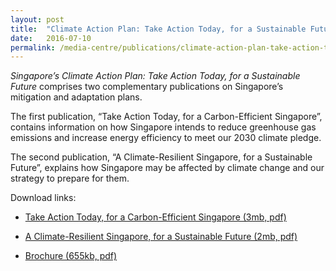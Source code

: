 ```yaml
---
layout: post
title:  "Climate Action Plan: Take Action Today, for a Sustainable Future"
date:   2016-07-10
permalink: /media-centre/publications/climate-action-plan-take-action-today-for-a-sustainable-future
---
```



_Singapore’s Climate Action Plan: Take Action Today, for a Sustainable Future_ comprises two complementary publications on Singapore’s mitigation and adaptation plans.

The first publication, “Take Action Today, for a Carbon-Efficient Singapore”, contains information on how Singapore intends to reduce greenhouse gas emissions and increase energy efficiency to meet our 2030 climate pledge.

The second publication, “A Climate-Resilient Singapore, for a Sustainable Future”, explains how Singapore may be affected by climate change and our strategy to prepare for them.

Download links:

* [Take Action Today, for a Carbon-Efficient Singapore (3mb, pdf)](https://github.com/isomerpages/isomerpages-stratgroup/blob/staging/images/PublicationImages/nccs_mitigation_fa_webview-27-06-16.pdf)

* [A Climate-Resilient Singapore, for a Sustainable Future (2mb, pdf)](https://github.com/isomerpages/isomerpages-stratgroup/blob/staging/images/PublicationImages/nccs_adaptation_fa_webview-27-06-16.pdf)

* [Brochure (655kb, pdf)](https://github.com/isomerpages/isomerpages-stratgroup/blob/staging/images/PublicationImages/nccs_brochure_fawebview-27-06-16.pdf)
